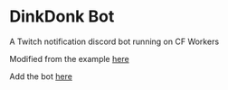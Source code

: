 # DinkDonk Bot
A Twitch notification discord bot running on CF Workers

Modified from the example [here](https://github.com/discord/cloudflare-sample-app)

Add the bot [here](https://discord.com/oauth2/authorize?client_id=1227866873220173824&permissions=8797166895104&scope=applications.commands+bot)
